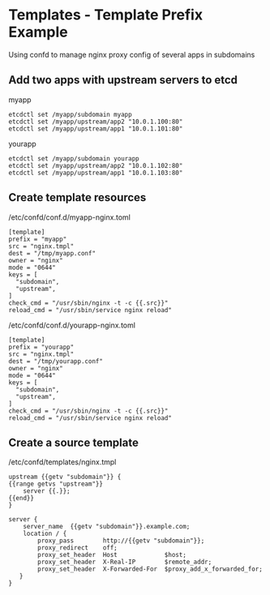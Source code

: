 # Templates - Template Prefix Example

Using confd to manage nginx proxy config of several apps in subdomains

## Add two apps with upstream servers to etcd

myapp
```
etcdctl set /myapp/subdomain myapp
etcdctl set /myapp/upstream/app2 "10.0.1.100:80"
etcdctl set /myapp/upstream/app1 "10.0.1.101:80"
```

yourapp
```
etcdctl set /myapp/subdomain yourapp
etcdctl set /myapp/upstream/app2 "10.0.1.102:80"
etcdctl set /myapp/upstream/app1 "10.0.1.103:80"
```

## Create template resources

/etc/confd/conf.d/myapp-nginx.toml

```
[template]
prefix = "myapp"
src = "nginx.tmpl"
dest = "/tmp/myapp.conf"
owner = "nginx"
mode = "0644"
keys = [
  "subdomain",
  "upstream",
]
check_cmd = "/usr/sbin/nginx -t -c {{.src}}"
reload_cmd = "/usr/sbin/service nginx reload"
```

/etc/confd/conf.d/yourapp-nginx.toml

```
[template]
prefix = "yourapp"
src = "nginx.tmpl"
dest = "/tmp/yourapp.conf"
owner = "nginx"
mode = "0644"
keys = [
  "subdomain",
  "upstream",
]
check_cmd = "/usr/sbin/nginx -t -c {{.src}}"
reload_cmd = "/usr/sbin/service nginx reload"
```

## Create a source template

/etc/confd/templates/nginx.tmpl
```
upstream {{getv "subdomain"}} {
{{range getvs "upstream"}}
    server {{.}};
{{end}}
}

server {
    server_name  {{getv "subdomain"}}.example.com;
    location / {
        proxy_pass        http://{{getv "subdomain"}};
        proxy_redirect    off;
        proxy_set_header  Host             $host;
        proxy_set_header  X-Real-IP        $remote_addr;
        proxy_set_header  X-Forwarded-For  $proxy_add_x_forwarded_for;
   }
}
```
